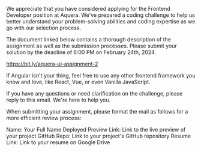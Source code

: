 We appreciate that you have considered applying for the Frontend Developer position at Aquera. We've prepared a coding challenge to help us better understand your problem-solving abilities and coding expertise as we go with our selection process.

The document linked below contains a thorough description of the assignment as well as the submission processes. Please submit your solution by the deadline of 6:00 PM on February 24th, 2024.

https://bit.ly/aquera-ui-assignment-2

If Angular isn't your thing, feel free to use any other frontend framework you know and love, like React, Vue, or even Vanilla JavaScript.

If you have any questions or need clarification on the challenge, please reply to this email. We're here to help you.

When submitting your assignment, please format the mail as follows for a more efficient review process:

Name: Your Full Name
Deployed Preview Link: Link to the live preview of your project
GitHub Repo: Link to your project's GitHub repository
Resume Link: Link to your resume on Google Drive
